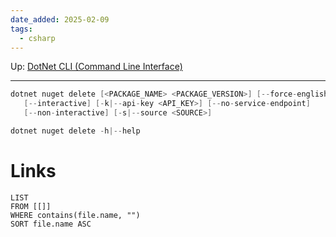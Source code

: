 ```yaml
---
date_added: 2025-02-09
tags:
  - csharp
---
```

Up: [DotNet CLI (Command Line Interface)](DotNet%20CLI%20(Command%20Line%20Interface).md)
___
 ```cs
 dotnet nuget delete [<PACKAGE_NAME> <PACKAGE_VERSION>] [--force-english-output]
    [--interactive] [-k|--api-key <API_KEY>] [--no-service-endpoint]
    [--non-interactive] [-s|--source <SOURCE>]

dotnet nuget delete -h|--help
```
# Links
```dataview
LIST
FROM [[]]
WHERE contains(file.name, "")
SORT file.name ASC
```
